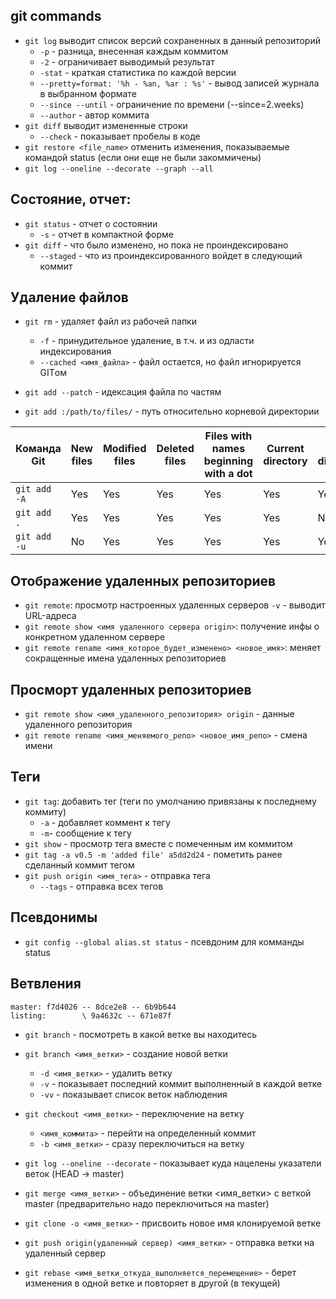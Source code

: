 
## git commands

+ `git log` выводит список версий сохраненных в данный репозиторий
   + `-p` - разница, внесенная каждым коммитом
   + `-2` - ограничивает выводимый результат
   + `-stat` - краткая статистика по каждой версии
   + `--pretty=format: '%h - %an, %ar : %s'` - вывод записей журнала в выбранном формате
   + `--since --until` - ограничение по времени (--since=2.weeks)
   + `--author` - автор коммита
+ `git diff` выводит измененные строки
   + `--check` - показывает пробелы в коде
+ `git restore <file_name>` отменить изменения, показываемые командой status (если они еще не были закоммичены)
+  `git log --oneline --decorate --graph --all`

## Состояние, отчет:

  + `git status` - отчет о состоянии
    + `-s` - отчет в компактной форме
+ `git diff` - что было изменено, но пока не проиндексировано
   + `--staged` - что из проиндексированного войдет в следующий коммит 


## Удаление файлов

+ `git rm` - удаляет файл из рабочей папки
   + `-f` - принудительное удаление, в т.ч. и из одласти индексирования 
   + `--cached <имя_файла>` - файл остается, но файл игнорируется GITом


+ `git add --patch` - идексация файла по частям
+ `git add :/path/to/files/` - путь относительно корневой директории


| Команда Git           |New files|Modified files|Deleted files|Files with names beginning with a dot|Current directory|Higher  directories|
|------------|-----------|-----------|----------|-----------------|------------|-------------|
|`git add -A`  | Yes 	 |  Yes      |   Yes 	|    Yes 	  |    Yes     |    Yes      |
|`git add .`   | Yes 	 |  Yes      |   Yes 	|    Yes 	  |    Yes     |    No       |
|`git add -u`  | No 	 |  Yes      |	 Yes 	|    Yes 	  |    Yes     |    Yes      |


## Отображение удаленных репозиториев

  + `git remote`: просмотр настроенных удаленных серверов
           `-v` - выводит URL-адреса
  + `git remote show <имя удаленного сервера origin>`: получение инфы о конкретном удаленном сервере
  + `git remote rename <имя_которое_будет_изменено> <новое_имя>`: меняет сокращенные имена удаленных репозиториев


## Просморт удаленных репозиториев

  + `git remote show <имя_удаленного_репозитория> origin` - данные удаленного репозитория
  + `git remote rename <имя_меняемого_репо> <новое_имя_репо>` - смена имени


## Теги

  + `git tag`: добавить тег (теги по умолчанию привязаны к последнему коммиту)
     + `-a` - добавляет коммент к тегу
     + `-m`- сообщение к тегу
  + `git show` - просмотр тега вместе с помеченным им коммитом
  + `git tag -a v0.5 -m 'added file' a5dd2d24` - пометить ранее сделанный коммит тегом
  + `git push origin <имя_тега>` - отправка тега
     + `--tags` - отправка всех тегов


## Псевдонимы

  + `git config --global alias.st status` - псевдоним для комманды status

## Ветвления
```no-highlight
master: f7d4026 -- 8dce2e8 -- 6b9b644
listing:        \ 9a4632c -- 671e87f
```

+ `git branch` - посмотреть в какой ветке вы находитесь
+ `git branch <имя_ветки>` - создание новой ветки
   + `-d <имя_ветки>` - удалить ветку
   + `-v` - показывает последний коммит выполненный в каждой ветке
   + `-vv` - показывает список веток наблюдения
+ `git checkout <имя_ветки>` - переключение на ветку
   + `<имя_коммита>` - перейти на определенный коммит 
   + `-b <имя_ветки>` - сразу переключиться на ветку
+ `git log --oneline --decorate` - показывает куда нацелены указатели веток (HEAD -> master)

+ `git merge <имя_ветки>` - объединение ветки <имя_ветки> с веткой master (предварительно надо переключиться на master)
+ `git clone -o <имя_ветки>` - присвоить новое имя клонируемой ветке
+ `git push origin(удаленный сервер) <имя_ветки>` - отправка ветки на удаленный сервер
+ `git rebase <имя_ветки_откуда_выполняется_перемещение>` - берет изменения в одной ветке и повторяет в другой (в текущей)
